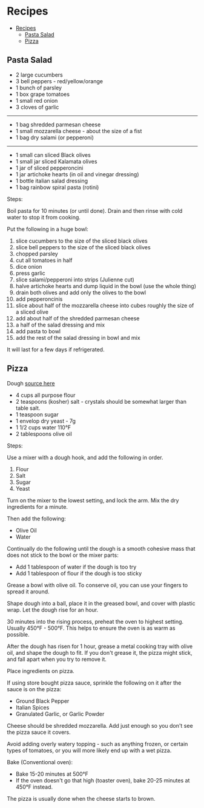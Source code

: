 # Recipes

- [Recipes](#recipes)
	- [Pasta Salad](#pasta-salad)
	- [Pizza](#pizza)

## Pasta Salad

- 2 large cucumbers
- 3 bell peppers - red/yellow/orange
- 1 bunch of parsley
- 1 box grape tomatoes
- 1 small red onion
- 3 cloves of garlic

---

- 1 bag shredded parmesan cheese
- 1 small mozzarella cheese - about the size of a fist
- 1 bag dry salami (or pepperoni)

---

- 1 small can sliced Black olives
- 1 small jar sliced Kalamata olives
- 1 jar of sliced pepperoncini
- 1 jar artichoke hearts (in oil and vinegar dressing)
- 1 bottle italian salad dressing
- 1 bag rainbow spiral pasta (rotini)

Steps:

Boil pasta for 10 minutes (or until done). Drain and then rinse with cold water to stop it from cooking.

Put the following in a huge bowl:

1. slice cucumbers to the size of the sliced black olives
2. slice bell peppers to the size of the sliced black olives
3. chopped parsley
4. cut all tomatoes in half
5. dice onion
6. press garlic
7. slice salami/pepperoni into strips (Julienne cut)
8. halve artichoke hearts and dump liquid in the bowl (use the whole thing)
9. drain both olives and add only the olives to the bowl
10. add pepperoncinis
11. slice about half of the mozzarella cheese into cubes roughly the size of a sliced olive
12. add about half of the shredded parmesan cheese
13. a half of the salad dressing and mix
14. add pasta to bowl
15. add the rest of the salad dressing in bowl and mix

It will last for a few days if refrigerated.

## Pizza

Dough [source here](https://www.foodnetwork.com/recipes/bobby-flay/pizza-dough-recipe-1921714)

- 4 cups all purpose flour
- 2 teaspoons (kosher) salt - crystals should be somewhat larger than table salt.
- 1 teaspoon sugar
- 1 envelop dry yeast - 7g
- 1 1/2 cups water 110°F
- 2 tablespoons olive oil

Steps:

Use a mixer with a dough hook, and add the following in order.

1. Flour
2. Salt
3. Sugar
4. Yeast

Turn on the mixer to the lowest setting, and lock the arm.
Mix the dry ingredients for a minute.

Then add the following:

- Olive Oil
- Water

Continually do the following until the dough is a smooth cohesive mass that does not stick to the bowl or the mixer parts:

- Add 1 tablespoon of water if the dough is too try
- Add 1 tablespoon of flour if the dough is too sticky

Grease a bowl with olive oil. To conserve oil, you can use your fingers to spread it around.

Shape dough into a ball, place it in the greased bowl, and cover with plastic wrap. Let the dough rise for an hour.

30 minutes into the rising process, preheat the oven to highest setting. Usually 450°F - 500°F. This helps to ensure the oven is as warm as possible.

After the dough has risen for 1 hour, grease a metal cooking tray with olive oil, and shape the dough to fit. If you don't grease it, the pizza might stick, and fall apart when you try to remove it.

Place ingredients on pizza.

If using store bought pizza sauce, sprinkle the following on it after the sauce is on the pizza:

- Ground Black Pepper
- Italian Spices
- Granulated Garlic, or Garlic Powder

Cheese should be shredded mozzarella. Add just enough so you don't see the pizza sauce it covers.

Avoid adding overly watery topping - such as anything frozen, or certain types of tomatoes, or you will more likely end up with a wet pizza.

Bake (Conventional oven):

- Bake 15-20 minutes at 500°F
- If the oven doesn't go that high (toaster oven), bake 20-25 minutes at 450°F instead.

The pizza is usually done when the cheese starts to brown.

